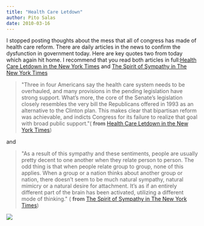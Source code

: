 ```yaml
---
title: "Health Care Letdown"
author: Pito Salas
date: 2010-03-16
---
```




I stopped posting thoughts about the mess that all of congress has made of
health care reform. There are daily articles in the news to confirm the
dysfunction in government today. Here are key quotes two from today which
again hit home. I recommend that you read both articles in full:[Health Care
Letdown in the New York
Times](<http://www.nytimes.com/2010/03/16/opinion/16pewen.html>) and [The
Spirit of Sympathy in The New York
Times](<http://www.nytimes.com/2010/03/16/opinion/16brooks.html>)

> "Three in four Americans say the health care system needs to be overhauled,
> and many provisions in the pending legislation have strong support. What’s
> more, the core of the Senate’s legislation closely resembles the very bill
> the Republicans offered in 1993 as an alternative to the Clinton plan. This
> makes clear that bipartisan reform was achievable, and indicts Congress for
> its failure to realize that goal with broad public support."( **from**
> [Health Care Letdown in the New York
> Times](<http://www.nytimes.com/2010/03/16/opinion/16pewen.html>))

and

> "As a result of this sympathy and these sentiments, people are usually
> pretty decent to one another when they relate person to person. The odd
> thing is that when people relate group to group, none of this applies. When
> a group or a nation thinks about another group or nation, there doesn’t seem
> to be much natural sympathy, natural mimicry or a natural desire for
> attachment. It’s as if an entirely different part of the brain has been
> activated, utilizing a different mode of thinking." ( **from** [The Spirit
> of Sympathy in The New York
> Times](<http://www.nytimes.com/2010/03/16/opinion/16brooks.html>))

![](https://i0.wp.com/img.zemanta.com/pixy.gif?w=584)


